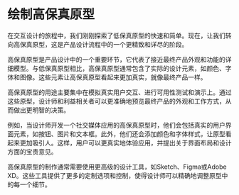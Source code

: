 # 绘制高保真原型

在交互设计的旅程中，我们刚刚探索了低保真原型的快速和简单。现在，让我们转向高保真原型，这是产品设计流程中的一个更精致和详尽的阶段。

高保真原型是产品设计中的一个重要环节，它代表了接近最终产品外观和功能的详细模型。与低保真原型相比，高保真原型通常包含了实际的设计元素，如颜色、字体和图像。这些元素让高保真原型看起来更加真实，就像最终产品一样。

高保真原型的用途主要集中在模拟真实用户交互、进行可用性测试和演示上。通过这些原型，设计师和利益相关者可以更准确地预览最终产品的外观和工作方式，从而做出更明智的决策。

例如，当设计师开发一个社交媒体应用的高保真原型时，他们会包括真实的用户界面元素，如按钮、图片和文本框。此外，他们还会添加颜色和字体样式，让原型看起来更加吸引人。这样，用户可以更真实地体验应用，并提出关于界面布局和设计方面的宝贵意见。

高保真原型的制作通常需要使用更高级的设计工具，如Sketch、Figma或Adobe XD。这些工具提供了更多的定制选项和控制，使得设计师可以精确地调整原型中的每一个细节。

